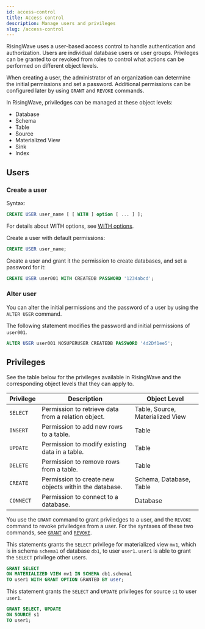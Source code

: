 ```yaml
---
id: access-control
title: Access control
description: Manage users and privileges
slug: /access-control
---
```

RisingWave uses a user-based access control to handle authentication and authorization. Users are individual database users or user groups. Privileges can be granted to or revoked from roles to control what actions can be performed on different object levels.

When creating a user, the administrator of an organization can determine the initial permissions and set a password. Additional permissions can be configured later by using `GRANT` and `REVOKE` commands.

In RisingWave, priviledges can be managed at these object levels:

- Database
- Schema
- Table
- Source
- Materialized View
- Sink
- Index

## Users

### Create a user

Syntax:

```sql
CREATE USER user_name [ [ WITH ] option [ ... ] ];
```

For details about WITH options, see [WITH options](/sql/commands/sql-create-user.md#with-options).

Create a user with default permissions:

```sql
CREATE USER user_name;
```

Create a user and grant it the permission to create databases, and set a password for it:

```sql
CREATE USER user001 WITH CREATEDB PASSWORD '1234abcd';
```

### Alter user

You can alter the initial permissions and the password of a user by using the `ALTER USER` command.

The following statement modifies the password and initial permissions of `user001`.

```sql
ALTER USER user001 NOSUPERUSER CREATEDB PASSWORD '4d2Df1ee5';
```

## Privileges

See the table below for the privileges available in RisingWave and the corresponding object levels that they can apply to.

|Privilege |Description |Object Level|
|--------|---------|---------|
|`SELECT` |Permission to retrieve data from a relation object. |Table, Source, Materialized View|
|`INSERT` |Permission to add new rows to a table. |Table|
|`UPDATE` |Permission to modify existing data in a table. |Table|
|`DELETE` |Permission to remove rows from a table. |Table|
|`CREATE` |Permission to create new objects within the database. |Schema, Database, Table|
|`CONNECT`|Permission to connect to a database.| Database|

You use the `GRANT` command to grant priviledges to a user, and the `REVOKE` command to revoke priviledges from a user. For the syntaxes of these two commands, see [`GRANT`](/sql/commands/sql-grant.md) and [`REVOKE`](/sql/commands/sql-revoke).

This statements grants the `SELECT` privilege for materialized view `mv1`, which is in schema `schema1` of database `db1`, to user `user1`. `user1` is able to grant the `SELECT` privilege other users.

```sql
GRANT SELECT
ON MATERIALIZED VIEW mv1 IN SCHEMA db1.schema1
TO user1 WITH GRANT OPTION GRANTED BY user;
```

This statement grants the `SELECT` and `UPDATE` privileges for source `s1` to user `user1`.

```sql
GRANT SELECT, UPDATE
ON SOURCE s1
TO user1;
```
